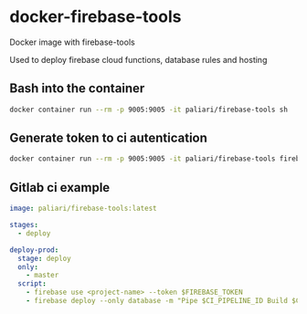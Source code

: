 # docker-firebase-tools
Docker image with firebase-tools

Used to deploy firebase cloud functions, database rules and hosting

## Bash into the container

```bash
docker container run --rm -p 9005:9005 -it paliari/firebase-tools sh
```

## Generate token to ci autentication

```bash
docker container run --rm -p 9005:9005 -it paliari/firebase-tools firebase login:ci
```

## Gitlab ci example

```yml
image: paliari/firebase-tools:latest

stages:
  - deploy

deploy-prod:
  stage: deploy
  only:
    - master
  script:
    - firebase use <project-name> --token $FIREBASE_TOKEN
    - firebase deploy --only database -m "Pipe $CI_PIPELINE_ID Build $CI_BUILD_ID" --token $FIREBASE_TOKEN
```
